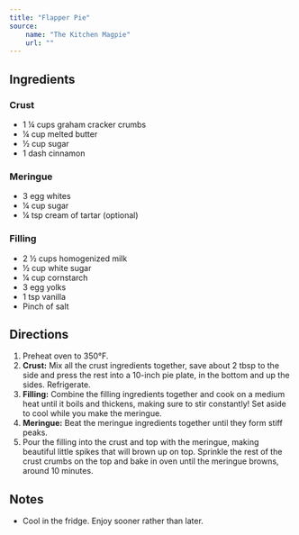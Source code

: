 ```yaml
---
title: "Flapper Pie"
source:
    name: "The Kitchen Magpie"
    url: ""
---
```


## Ingredients

### Crust

-   1 ¼ cups graham cracker crumbs
-   ¼ cup melted butter
-   ½ cup sugar
-   1 dash cinnamon

### Meringue

-   3 egg whites
-   ¼ cup sugar
-   ¼ tsp cream of tartar (optional)

### Filling

-   2 ½ cups homogenized milk
-   ½ cup white sugar
-   ¼ cup cornstarch
-   3 egg yolks
-   1 tsp vanilla
-   Pinch of salt

## Directions

1. Preheat oven to 350°F.
1. **Crust:** Mix all the crust ingredients together, save about 2 tbsp to the side and press the rest into a 10-inch pie plate, in the bottom and up the sides. Refrigerate.
1. **Filling:** Combine the filling ingredients together and cook on a medium heat until it boils and thickens, making sure to stir constantly! Set aside to cool while you make the meringue.
1. **Meringue:** Beat the meringue ingredients together until they form stiff peaks.
1. Pour the filling into the crust and top with the meringue, making beautiful little spikes that will brown up on top. Sprinkle the rest of the crust crumbs on the top and bake in oven until the meringue browns, around 10 minutes.

## Notes

-   Cool in the fridge. Enjoy sooner rather than later.
